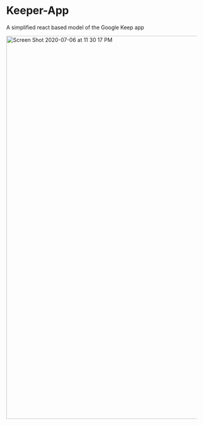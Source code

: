 # Keeper-App
A simplified react based model of the Google Keep app 

<img width="1011" alt="Screen Shot 2020-07-06 at 11 30 17 PM" src="https://user-images.githubusercontent.com/59319489/86702153-af215c00-bfe0-11ea-8d25-e01a54ead558.png">

